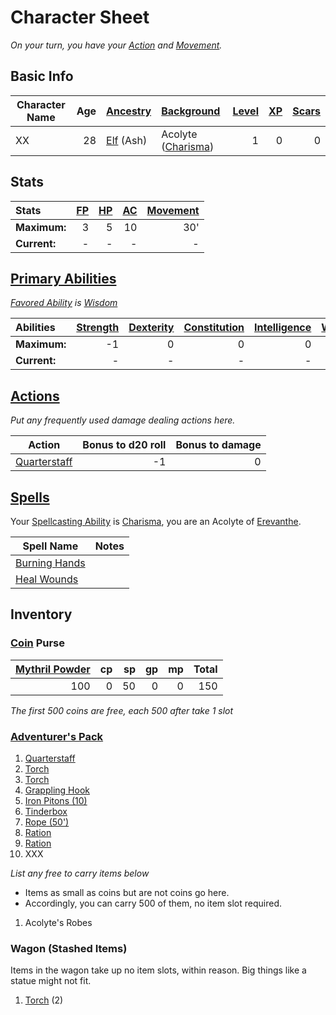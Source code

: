 # Character Sheet

*On your turn, you have your [Action](../../../Game%20Procedures/Action.md) and [Movement](../../../Game%20Procedures/Movement.md).*
## Basic Info

| Character Name | Age | [Ancestry](../../../Player%20Characters/Ancenstries/Ancestry.md) | [Background](../../../Player%20Characters/Background.md)                           | [Level](../../../Player%20Characters/Derived%20Statistics/Level.md) | [XP](../../../Player%20Characters/Derived%20Statistics/Experience%20Points.md) | [Scars](../../../Player%20Characters/Derived%20Statistics/Scars.md) |
| -------------- | --: | :--------------------------------------------------------------- | :--------------------------------------------------------------------------------- | ------------------------------------------------------------------: | -----------------------------------------------------------------------------: | ------------------------------------------------------------------: |
| XX             |  28 | [Elf](../../../Player%20Characters/Ancenstries/Elf.md) (Ash)     | Acolyte ([Charisma](../../../Player%20Characters/Chosen%20Statistics/Charisma.md)) |                                                                   1 |                                                                              0 |                                                                   0 |

## Stats

| Stats        | [FP](../../../Player%20Characters/Derived%20Statistics/Fatigue%20Points.md) | [HP](../../../Player%20Characters/Derived%20Statistics/Health%20Points.md) | [AC](../../../Player%20Characters/Derived%20Statistics/Armor%20Class.md) | [Movement](../../../Game%20Procedures/Movement.md) |
| :----------- | --------------------------------------------------------------------------: | -------------------------------------------------------------------------: | -----------------------------------------------------------------------: | -------------------------------------------------: |
| **Maximum:** |                                                                           3 |                                                                          5 |                                                                       10 |                                                30' |
| **Current:** |                                                                           - |                                                                          - |                                                                        - |                                                  - |

## [Primary Abilities](../../../Player%20Characters/Chosen%20Statistics/Ability%20Scores.md)

*[Favored Ability](../../../Player%20Characters/Favored%20Ability.md) is [Wisdom](../../../Player%20Characters/Chosen%20Statistics/Wisdom.md)*

| Abilities    | [Strength](../../../Player%20Characters/Chosen%20Statistics/Strength.md) | [Dexterity](../../../Player%20Characters/Chosen%20Statistics/Dexterity.md) | [Constitution](../../../Player%20Characters/Chosen%20Statistics/Constitution.md) | [Intelligence](../../../Player%20Characters/Chosen%20Statistics/Intelligence.md) | [Wisdom](../../../Player%20Characters/Chosen%20Statistics/Wisdom.md)<br> | [Charisma](../../../Player%20Characters/Chosen%20Statistics/Charisma.md)<br> |
| :----------- | -----------------------------------------------------------------------: | -------------------------------------------------------------------------: | -------------------------------------------------------------------------------: | -------------------------------------------------------------------------------: | -----------------------------------------------------------------------: | ---------------------------------------------------------------------------: |
| **Maximum:** |                                                                       -1 |                                                                          0 |                                                                                0 |                                                                                0 |                                                                        2 |                                                                            2 |
| **Current:** |                                                                        - |                                                                          - |                                                                                - |                                                                                - |                                                                        - |                                                                            - |

## [Actions](../../../Game%20Procedures/Action.md)

*Put any frequently used damage dealing actions here.*

| Action                                                                                                      | Bonus to d20 roll | Bonus to damage |
| ----------------------------------------------------------------------------------------------------------- | ----------------: | --------------: |
| [Quarterstaff](../../../Items/Weapons/Melee%20Weapons/Small%20Simple%20Weapon.md) |                -1 |               0 |

## [Spells](../../../Magic/Spellcasting/Spells.md)

Your [Spellcasting Ability](../../../Magic/Spellcasting/The%20Spellcasting%20Disciplines/Spellcasting%20Ability.md) is [Charisma](../../../Player%20Characters/Chosen%20Statistics/Charisma.md), you are an Acolyte of [Erevanthe](../../../Magic/Deities/Deity%20Index/Erevanthe.md).

| Spell Name                                                                              | Notes |
| --------------------------------------------------------------------------------------- | ----- |
| [Burning Hands](../../../Magic/Spells/Spells%20by%20Level/Level%201/Burning%20Hands.md) |       |
| [Heal Wounds](../../../Magic/Spells/Spells%20by%20Level/Level%201/Heal%20Wounds.md)     |       |

## Inventory

### [Coin](../../../Economy/Coins.md) Purse

| [Mythril Powder](../../../Magic/Mythril.md) |  cp |  sp |  gp |  mp | Total |
| ------------------------------------------: | --: | --: | --: | --: | ----: |
|                                         100 |   0 |  50 |   0 |   0 |   150 |

*The first 500 coins are free, each 500 after take 1 slot*

### [Adventurer's Pack](../../../Items/Gear/100%20Coins/Adventurer's%20Pack.md)

1. [Quarterstaff](../../../Items/Weapons/Melee%20Weapons/Small%20Simple%20Weapon.md)
2. [Torch](../../../Items/Gear/1%20Coin/Torch.md)
3. [Torch](../../../Items/Gear/1%20Coin/Torch.md)
4. [Grappling Hook](../../../Items/Gear/25%20Coins/Grappling%20Hook.md)
5. [Iron Pitons (10)](../../../Items/Gear/10%20Coins/Iron%20Piton.md)
6. [Tinderbox](../../../Items/Gear/10%20Coins/Tinderbox.md)
7. [Rope (50')](../../../Items/Gear/50%20Coins/Rope%20(50').md)
8. [Ration](../../../Items/Gear/1%20Coin/Ration.md)
9. [Ration](../../../Items/Gear/1%20Coin/Ration.md)
10. XXX

*List any free to carry items below*
- Items as small as coins but are not coins go here.
- Accordingly, you can carry 500 of them, no item slot required.

1. Acolyte's Robes

### Wagon (Stashed Items)

Items in the wagon take up no item slots, within reason. Big things like a statue might not fit.

1. [Torch](../../../Items/Gear/1%20Coin/Torch.md) (2)
